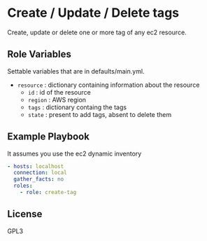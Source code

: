 Create / Update / Delete tags
==========

Create, update or delete one or more tag of any ec2 resource.

Role Variables
--------------

Settable variables that are in defaults/main.yml.

* `resource`      : dictionary containing information about the resource
  * `id`          : id of the resource
  * `region`      : AWS region
  * `tags`        : dictionary containg the tags
  * `state`       : present to add tags, absent to delete them

Example Playbook
----------------

It assumes you use the ec2 dynamic inventory

```yaml
- hosts: localhost
  connection: local
  gather_facts: no
  roles:
    - role: create-tag
```

License
-------

GPL3
